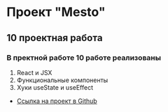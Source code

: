 # Проект "Mesto"

## 10 проектная работа 

### В пректной работе 10 работе реализованы

1. React и JSX
2. Функциональные компоненты
3. Хуки useState и useEffect

- [Ссылка на проект в Github](https://cados.github.io/mesto-react/)